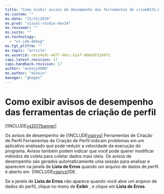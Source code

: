 ```yaml
---
title: "Como exibir avisos de desempenho das ferramentas de cria&#231;&#227;o de perfil | Microsoft Docs"
ms.custom: ""
ms.date: "12/15/2016"
ms.prod: "visual-studio-dev14"
ms.reviewer: ""
ms.suite: ""
ms.technology: 
  - "vs-ide-debug"
ms.tgt_pltfrm: ""
ms.topic: "article"
ms.assetid: c6ce4e9c-4677-40cc-b1af-d68e9f3249f2
caps.latest.revision: 17
caps.handback.revision: 17
author: "mikejo5000"
ms.author: "mikejo"
manager: "ghogen"
---
```

# Como exibir avisos de desempenho das ferramentas de cria&#231;&#227;o de perfil
[!INCLUDE[vs2017banner](../code-quality/includes/vs2017banner.md)]

Os avisos de desempenho de [!INCLUDE[vsprvs](../code-quality/includes/vsprvs_md.md)] Ferramentas de Criação de Perfil Ferramentas de Criação de Perfil indicam problemas em um aplicativo analisado que pode reduzir a velocidade da execução do programa.  Avisos também podem indicar que você pode querer modificar métodos de coleta para coletar dados mais úteis.  Os avisos de desempenho são gerados automaticamente uma sessão para analisar e aparecem na janela de **Lista de Erros** quando um arquivo de dados de perfil é aberto em  [!INCLUDE[vsprvs](../code-quality/includes/vsprvs_md.md)]IDE.  
  
 Se a janela de **Lista de Erros** não aparece quando você abre um arquivo de dados do perfil, clique no menu de **Exibir** , e clique em **Lista de Erros**.